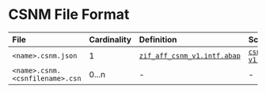 # CSNM File Format

File | Cardinality | Definition | Schema | Example
:--- | :--- | :--- | :--- | :---
`<name>.csnm.json` | 1 | [`zif_aff_csnm_v1.intf.abap`](./type/zif_aff_csnm_v1.intf.abap) | [`csnm-v1.json`](./csnm-v1.json) | [z_aff_example_csnm.csnm.json](./examples/z_aff_example_csnm.csnm.json)
`<name>.csnm.<csnfilename>.csn` | 0...n | - | - | [z_aff_example_csnm.csnm.model_inferred.csn](./examples/z_aff_example_csnm.csnm.model_inferred.csn)
